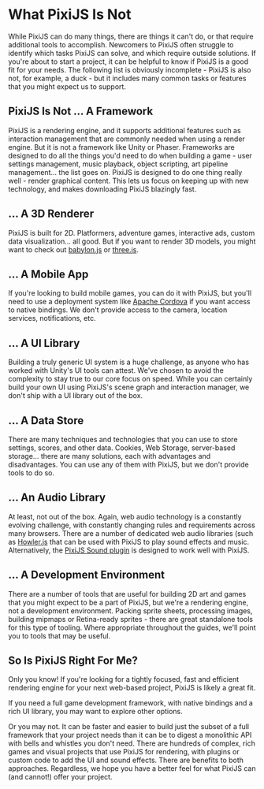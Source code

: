 # What PixiJS Is Not

While PixiJS can do many things, there are things it can't do, or that require additional tools to accomplish.  Newcomers to PixiJS often struggle to identify which tasks PixiJS can solve, and which require outside solutions.  If you're about to start a project, it can be helpful to know if PixiJS is a good fit for your needs.  The following list is obviously incomplete - PixiJS is also not, for example, a duck - but it includes many common tasks or features that you might expect us to support.

## PixiJS Is Not ... A Framework

PixiJS is a rendering engine, and it supports additional features such as interaction management that are commonly needed when using a render engine.  But it is not a framework like Unity or Phaser.  Frameworks are designed to do all the things you'd need to do when building a game - user settings management, music playback, object scripting, art pipeline management... the list goes on.  PixiJS is designed to do one thing really well - render graphical content.  This lets us focus on keeping up with new technology, and makes downloading PixiJS blazingly fast.

## ... A 3D Renderer

PixiJS is built for 2D.  Platformers, adventure games, interactive ads, custom data visualization... all good.  But if you want to render 3D models, you might want to check out [babylon.js](https://www.babylonjs.com) or [three.js](https://threejs.org).

## ... A Mobile App

If you're looking to build mobile games, you can do it with PixiJS, but you'll need to use a deployment system like [Apache Cordova](https://cordova.apache.org) if you want access to native bindings.  We don't provide access to the camera, location services, notifications, etc.

## ... A UI Library

Building a truly generic UI system is a huge challenge, as anyone who has worked with Unity's UI tools can attest.  We've chosen to avoid the complexity to stay true to our core focus on speed.  While you can certainly build your own UI using PixiJS's scene graph and interaction manager, we don't ship with a UI library out of the box.

## ... A Data Store

There are many techniques and technologies that you can use to store settings, scores, and other data.  Cookies, Web Storage, server-based storage... there are many solutions, each with advantages and disadvantages.  You can use any of them with PixiJS, but we don't provide tools to do so.

## ... An Audio Library

At least, not out of the box.  Again, web audio technology is a constantly evolving challenge, with constantly changing rules and requirements across many browsers.  There are a number of dedicated web audio libraries (such as [Howler.js](https://howlerjs.com) that can be used with PixiJS to play sound effects and music.  Alternatively, the [PixiJS Sound plugin](https://github.com/pixijs/pixi-sound) is designed to work well with PixiJS.

## ... A Development Environment

There are a number of tools that are useful for building 2D art and games that you might expect to be a part of PixiJS, but we're a rendering engine, not a development environment.  Packing sprite sheets, processing images, building mipmaps or Retina-ready sprites - there are great standalone tools for this type of tooling.  Where appropriate throughout the guides, we'll point you to tools that may be useful.

## So Is PixiJS Right For Me?

Only you know!  If you're looking for a tightly focused, fast and efficient rendering engine for your next web-based project, PixiJS is likely a great fit.

If you need a full game development framework, with native bindings and a rich UI library, you may want to explore other options.  

Or you may not.  It can be faster and easier to build just the subset of a full framework that your project needs than it can be to digest a monolithic API with bells and whistles you don't need.  There are hundreds of complex, rich games and visual projects that use PixiJS for rendering, with plugins or custom code to add the UI and sound effects.  There are benefits to both approaches.  Regardless, we hope you have a better feel for what PixiJS can (and cannot!) offer your project.
